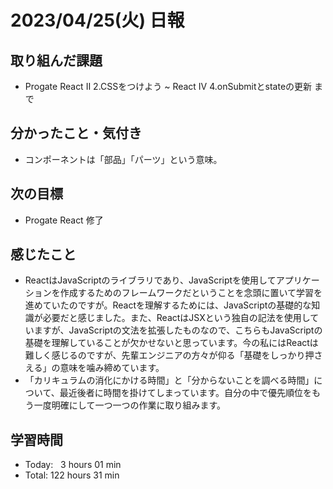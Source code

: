 # 2023/04/25(火) 日報
## 取り組んだ課題
- Progate React Ⅱ 2.CSSをつけよう ~ React Ⅳ 4.onSubmitとstateの更新 まで

## 分かったこと・気付き
- コンポーネントは「部品」「パーツ」という意味。

## 次の目標
- Progate React 修了

## 感じたこと
- ReactはJavaScriptのライブラリであり、JavaScriptを使用してアプリケーションを作成するためのフレームワークだということを念頭に置いて学習を進めていたのですが。Reactを理解するためには、JavaScriptの基礎的な知識が必要だと感じました。また、ReactはJSXという独自の記法を使用していますが、JavaScriptの文法を拡張したものなので、こちらもJavaScriptの基礎を理解していることが欠かせないと思っています。今の私にはReactは難しく感じるのですが、先輩エンジニアの方々が仰る「基礎をしっかり押さえる」の意味を噛み締めています。
- 「カリキュラムの消化にかける時間」と「分からないことを調べる時間」について、最近後者に時間を掛けてしまっています。自分の中で優先順位をもう一度明確にして一つ一つの作業に取り組みます。

## 学習時間
- Today:&nbsp;&nbsp;&nbsp;3 hours 01 min
- Total: 122 hours 31 min
